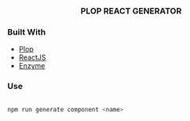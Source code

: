 <p align="center">
    <h3 align="center"> PLOP REACT GENERATOR</h3>
</p>


### Built With

* [Plop](https://plopjs.com/)
* [ReactJS](https://reactjs.org/)
* [Enzyme](https://enzymejs.github.io/enzyme/)

### Use 

```bash

npm run generate component <name>

```